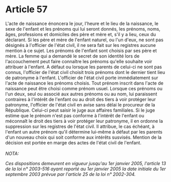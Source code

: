 # Article 57

L'acte de naissance énoncera le jour, l'heure et le lieu de la naissance, le sexe de l'enfant et les prénoms qui lui seront donnés, les prénoms, noms, âges, professions et domiciles des père et mère et, s'il y a lieu, ceux du déclarant. Si les père et mère de l'enfant naturel, ou l'un d'eux, ne sont pas désignés à l'officier de l'état civil, il ne sera fait sur les registres aucune mention à ce sujet.   Les prénoms de l'enfant sont choisis par ses père et mère. La femme qui a demandé le secret de son identité lors de l'accouchement peut faire connaître les prénoms qu'elle souhaite voir attribuer à l'enfant. A défaut ou lorsque les parents de celui-ci ne sont pas connus, l'officier de l'état civil choisit trois prénoms dont le dernier tient lieu de patronyme à l'enfant. L'officier de l'état civil porte immédiatement sur l'acte de naissance les prénoms choisis. Tout prénom inscrit dans l'acte de naissance peut être choisi comme prénom usuel.   Lorsque ces prénoms ou l'un deux, seul ou associé aux autres prénoms ou au nom, lui paraissent contraires à l'intérêt de l'enfant ou au droit des tiers à voir protéger leur patronyme, l'officier de l'état civil en avise sans délai le procureur de la République. Celui-ci peut saisir le juge aux affaires familiales.   Si le juge estime que le prénom n'est pas conforme à l'intérêt de l'enfant ou méconnaît le droit des tiers à voir protéger leur patronyme, il en ordonne la suppression sur les registres de l'état civil. Il attribue, le cas échéant, à l'enfant un autre prénom qu'il détermine lui-même à défaut par les parents d'un nouveau choix qui soit conforme aux intérêts susvisés. Mention de la décision est portée en marge des actes de l'état civil de l'enfant.<br/><br/><i>NOTA:<p>Ces dispositions demeurent en vigueur jusqu'au 1er janvier 2005, l'article 13 de la loi n° 2003-516 ayant reporté au 1er janvier 2005 la date initiale du 1er septembre 2003 prévue par l'article 25 de la loi n° 2002-304.</p></i>